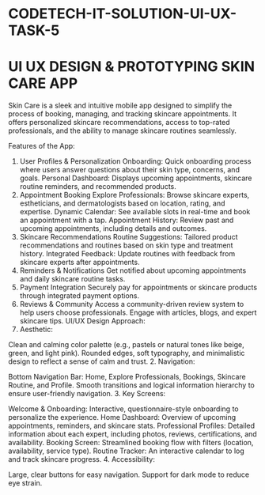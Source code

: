 # CODETECH-IT-SOLUTION-UI-UX-TASK-5
# UI UX DESIGN & PROTOTYPING SKIN CARE APP
Skin Care is a sleek and intuitive mobile app designed to simplify the process of booking, managing, and tracking skincare appointments. It offers personalized skincare recommendations, access to top-rated professionals, and the ability to manage skincare routines seamlessly.

Features of the App:
1. User Profiles & Personalization
Onboarding: Quick onboarding process where users answer questions about their skin type, concerns, and goals.
Personal Dashboard: Displays upcoming appointments, skincare routine reminders, and recommended products.
2. Appointment Booking
Explore Professionals: Browse skincare experts, estheticians, and dermatologists based on location, rating, and expertise.
Dynamic Calendar: See available slots in real-time and book an appointment with a tap.
Appointment History: Review past and upcoming appointments, including details and outcomes.
3. Skincare Recommendations
Routine Suggestions: Tailored product recommendations and routines based on skin type and treatment history.
Integrated Feedback: Update routines with feedback from skincare experts after appointments.
4. Reminders & Notifications
Get notified about upcoming appointments and daily skincare routine tasks.
5. Payment Integration
Securely pay for appointments or skincare products through integrated payment options.
6. Reviews & Community
Access a community-driven review system to help users choose professionals.
Engage with articles, blogs, and expert skincare tips.
UI/UX Design Approach:
1. Aesthetic:

Clean and calming color palette (e.g., pastels or natural tones like beige, green, and light pink).
Rounded edges, soft typography, and minimalistic design to reflect a sense of calm and trust.
2. Navigation:

Bottom Navigation Bar: Home, Explore Professionals, Bookings, Skincare Routine, and Profile.
Smooth transitions and logical information hierarchy to ensure user-friendly navigation.
3. Key Screens:

Welcome & Onboarding: Interactive, questionnaire-style onboarding to personalize the experience.
Home Dashboard: Overview of upcoming appointments, reminders, and skincare stats.
Professional Profiles: Detailed information about each expert, including photos, reviews, certifications, and availability.
Booking Screen: Streamlined booking flow with filters (location, availability, service type).
Routine Tracker: An interactive calendar to log and track skincare progress.
4. Accessibility:

Large, clear buttons for easy navigation.
Support for dark mode to reduce eye strain.
